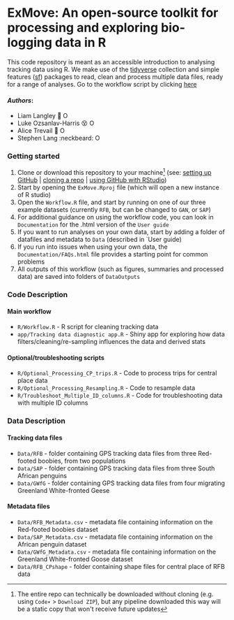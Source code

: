 # ExMove: An open-source toolkit for processing and exploring bio-logging data in R
This code repository is meant as an accessible introduction to analysing tracking data using R. We make use of the [tidyverse](https://www.tidyverse.org/packages/) collection and simple features ([sf](https://r-spatial.github.io/sf/index.html)) packages to read, clean and process multiple data files, ready for a range of analyses. Go to the workflow script by clicking [here](R/Workflow.R)

#### _Authors_:

- Liam Langley :dancer: <a itemprop="sameAs" content="https://orcid.org/0000-0001-9754-6517" href="https://orcid.org/0000-0001-9754-6517" target="orcid.widget" rel="me noopener noreferrer" style="vertical-align:top;"><img src="https://orcid.org/sites/default/files/images/orcid_16x16.png" alt="ORCID iD icon" style="width:1em;margin-right:.5em;"/></a>
- Luke Ozsanlav-Harris :dizzy_face: <a itemprop="sameAs" content="https://orcid.org/0000-0003-3889-6722" href="https://orcid.org/0000-0003-3889-6722" target="orcid.widget" rel="me noopener noreferrer" style="vertical-align:top;"><img src="https://orcid.org/sites/default/files/images/orcid_16x16.png" alt="ORCID iD icon" style="width:1em;margin-right:.5em;"/></a>
- Alice Trevail :runner: <a itemprop="sameAs" content="https://orcid.org/0000-0002-6459-5213" href="https://orcid.org/0000-0002-6459-5213" target="orcid.widget" rel="me noopener noreferrer" style="vertical-align:top;"><img src="https://orcid.org/sites/default/files/images/orcid_16x16.png" alt="ORCID iD icon" style="width:1em;margin-right:.5em;"/></a>
- Stephen Lang :neckbeard: <a itemprop="sameAs" content="https://orcid.org/0000-0001-5820-4346" href="https://orcid.org/0000-0001-5820-4346" target="orcid.widget" rel="me noopener noreferrer" style="vertical-align:top;"><img src="https://orcid.org/sites/default/files/images/orcid_16x16.png" alt="ORCID iD icon" style="width:1em;margin-right:.5em;"/></a>

### Getting started

1.  Clone or download this repository to your machine[^1] (see: [setting up GitHub](https://intro2r.com/setup_git.html) | [cloning a repo](https://intro2r.com/setting-up-a-project-in-rstudio.html) | [using GitHub with RStudio](https://intro2r.com/use_git.html))
2.  Start by opening the `ExMove.Rproj` file (which will open a new instance of R studio)
3.  Open the `Workflow.R` file, and start by running on one of our three example datasets (currently `RFB`, but can be changed to `GAN`, or `SAP`)
4.  For additional guidance on using the workflow code, you can look in `Documentation` for the .html version of the `User guide`
5.  If you want to run analyses on your own data, start by adding a folder of datafiles and metadata to `Data` (described in `User guide)
6.  If you run into issues when using your own data, the `Documentation/FAQs.html` file provides a starting point for common problems
7.  All outputs of this workflow (such as figures, summaries and processed data) are saved into folders of `DataOutputs`


### Code Description

#### Main workflow
- `R/Workflow.R` - R script for cleaning tracking data
- `app/Tracking data diagnostic app.R` - Shiny app for exploring how data filters/cleaning/re-sampling influences the data and derived stats

#### Optional/troubleshooting scripts
- `R/Optional_Processing_CP_trips.R` - Code to process trips for central place data
- `R/Optional_Processing_Resampling.R` - Code to resample data
- `R/Troubleshoot_Multiple_ID_columns.R` - Code for troubleshooting data with multiple ID columns

### Data Description
#### Tracking data files
- `Data/RFB` - folder containing GPS tracking data files from three Red-footed boobies, from two populations
- `Data/SAP` - folder containing GPS tracking data files from three South African penguins
- `Data/GWfG` - folder containing GPS tracking data files from four migrating Greenland White-fronted Geese

#### Metadata files
- `Data/RFB_Metadata.csv` - metadata file containing information on the Red-footed boobies dataset
- `Data/SAP_Metadata.csv` - metadata file containing information on the African penguin dataset
- `Data/GWfG_Metadata.csv` - metadata file containing information on the Greenland White-fronted Goose dataset
- `Data/RFB_CPshape` - folder containing shape files for central place of RFB data

[^1]: The entire repo can technically be downloaded without cloning (e.g. using 
`Code▾` > `Download ZIP`), but any pipeline downloaded this way will be a static copy that won't receive future updates

